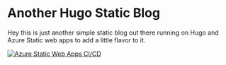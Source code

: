 # Another Hugo Static Blog

Hey this is just another simple static blog out there running on Hugo and Azure Static web apps to add a little flavor to it.

[![Azure Static Web Apps CI/CD](https://github.com/gogorichie/gogorichie2021/actions/workflows/azure-static-web-apps-witty-sand-0f714bf10.yml/badge.svg)](https://github.com/gogorichie/gogorichie2021/actions/workflows/azure-static-web-apps-witty-sand-0f714bf10.yml)
